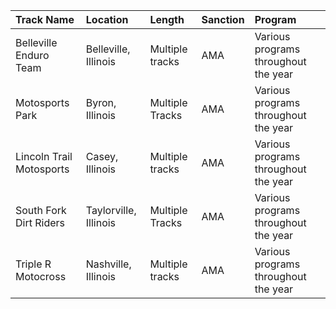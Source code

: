 | Track Name               | Location              | Length          | Sanction   | Program                              |
|:-------------------------|:----------------------|:----------------|:-----------|:-------------------------------------|
| Belleville Enduro Team   | Belleville, Illinois  | Multiple tracks | AMA        | Various programs throughout the year |
| Motosports Park          | Byron, Illinois       | Multiple Tracks | AMA        | Various programs throughout the year |
| Lincoln Trail Motosports | Casey, Illinois       | Multiple tracks | AMA        | Various programs throughout the year |
| South Fork Dirt Riders   | Taylorville, Illinois | Multiple Tracks | AMA        | Various programs throughout the year |
| Triple R Motocross       | Nashville, Illinois   | Multiple tracks | AMA        | Various programs throughout the year |